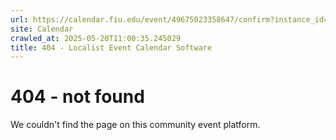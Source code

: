 ```yaml
---
url: https://calendar.fiu.edu/event/49675023358647/confirm?instance_id=49675023359672&return=https%3A%2F%2Fcalendar.fiu.edu%2Fcalendar%3Fevent_types%255B%255D%3D127584
site: Calendar
crawled_at: 2025-05-20T11:00:35.245029
title: 404 - Localist Event Calendar Software
---
```


# 404 - not found
We couldn't find the page on this community event platform.
